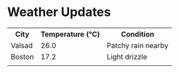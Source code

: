 # Weather Updates

<!-- WEATHER-UPDATE-START -->
<table><tr><th>City</th><th>Temperature (°C)</th><th>Condition</th></tr><tr><td>Valsad</td><td>26.0</td><td>Patchy rain nearby</td></tr><tr><td>Boston</td><td>17.2</td><td>Light drizzle</td></tr><tr><td></td><td></td><td></td></tr></table>
<!-- WEATHER-UPDATE-END -->
